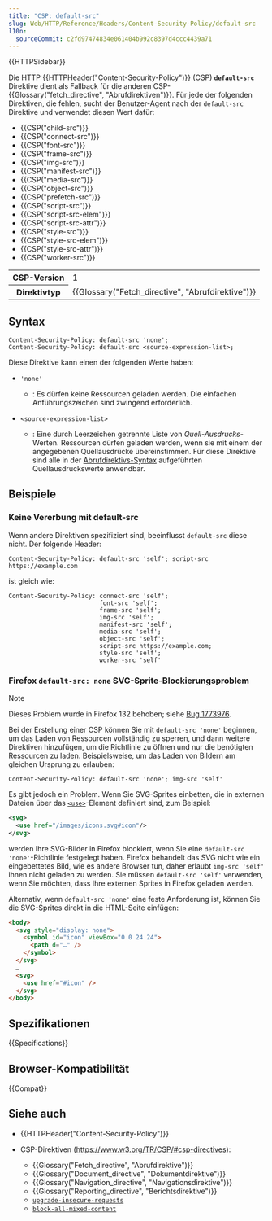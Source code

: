 ```yaml
---
title: "CSP: default-src"
slug: Web/HTTP/Reference/Headers/Content-Security-Policy/default-src
l10n:
  sourceCommit: c2fd97474834e061404b992c8397d4ccc4439a71
---
```


{{HTTPSidebar}}

Die HTTP {{HTTPHeader("Content-Security-Policy")}} (CSP) **`default-src`** Direktive dient als Fallback für die anderen CSP-{{Glossary("fetch_directive", "Abrufdirektiven")}}. Für jede der folgenden Direktiven, die fehlen, sucht der Benutzer-Agent nach der `default-src` Direktive und verwendet diesen Wert dafür:

- {{CSP("child-src")}}
- {{CSP("connect-src")}}
- {{CSP("font-src")}}
- {{CSP("frame-src")}}
- {{CSP("img-src")}}
- {{CSP("manifest-src")}}
- {{CSP("media-src")}}
- {{CSP("object-src")}}
- {{CSP("prefetch-src")}}
- {{CSP("script-src")}}
- {{CSP("script-src-elem")}}
- {{CSP("script-src-attr")}}
- {{CSP("style-src")}}
- {{CSP("style-src-elem")}}
- {{CSP("style-src-attr")}}
- {{CSP("worker-src")}}

<table class="properties">
  <tbody>
    <tr>
      <th scope="row">CSP-Version</th>
      <td>1</td>
    </tr>
    <tr>
      <th scope="row">Direktivtyp</th>
      <td>{{Glossary("Fetch_directive", "Abrufdirektive")}}</td>
    </tr>
  </tbody>
</table>

## Syntax

```http
Content-Security-Policy: default-src 'none';
Content-Security-Policy: default-src <source-expression-list>;
```

Diese Direktive kann einen der folgenden Werte haben:

- `'none'`
  - : Es dürfen keine Ressourcen geladen werden. Die einfachen Anführungszeichen sind zwingend erforderlich.
- `<source-expression-list>`

  - : Eine durch Leerzeichen getrennte Liste von _Quell-Ausdrucks_-Werten. Ressourcen dürfen geladen werden, wenn sie mit einem der angegebenen Quellausdrücke übereinstimmen. Für diese Direktive sind alle in der [Abrufdirektivs-Syntax](/de/docs/Web/HTTP/Reference/Headers/Content-Security-Policy#fetch_directive_syntax) aufgeführten Quellausdruckswerte anwendbar.

## Beispiele

### Keine Vererbung mit default-src

Wenn andere Direktiven spezifiziert sind, beeinflusst `default-src` diese nicht. Der folgende Header:

```http
Content-Security-Policy: default-src 'self'; script-src https://example.com
```

ist gleich wie:

```http
Content-Security-Policy: connect-src 'self';
                         font-src 'self';
                         frame-src 'self';
                         img-src 'self';
                         manifest-src 'self';
                         media-src 'self';
                         object-src 'self';
                         script-src https://example.com;
                         style-src 'self';
                         worker-src 'self'
```

### Firefox `default-src: none` SVG-Sprite-Blockierungsproblem

> [!NOTE]
> Dieses Problem wurde in Firefox 132 behoben; siehe [Bug 1773976](https://bugzil.la/1773976).

Bei der Erstellung einer CSP können Sie mit `default-src 'none'` beginnen, um das Laden von Ressourcen vollständig zu sperren, und dann weitere Direktiven hinzufügen, um die Richtlinie zu öffnen und nur die benötigten Ressourcen zu laden. Beispielsweise, um das Laden von Bildern am gleichen Ursprung zu erlauben:

```http
Content-Security-Policy: default-src 'none'; img-src 'self'
```

Es gibt jedoch ein Problem. Wenn Sie SVG-Sprites einbetten, die in externen Dateien über das [`<use>`](/de/docs/Web/SVG/Reference/Element/use)-Element definiert sind, zum Beispiel:

```svg
<svg>
  <use href="/images/icons.svg#icon"/>
</svg>
```

werden Ihre SVG-Bilder in Firefox blockiert, wenn Sie eine `default-src 'none'`-Richtlinie festgelegt haben. Firefox behandelt das SVG nicht wie ein eingebettetes Bild, wie es andere Browser tun, daher erlaubt `img-src 'self'` ihnen nicht geladen zu werden. Sie müssen `default-src 'self'` verwenden, wenn Sie möchten, dass Ihre externen Sprites in Firefox geladen werden.

Alternativ, wenn `default-src 'none'` eine feste Anforderung ist, können Sie die SVG-Sprites direkt in die HTML-Seite einfügen:

```html
<body>
  <svg style="display: none">
    <symbol id="icon" viewBox="0 0 24 24">
      <path d="…" />
    </symbol>
  </svg>
  …
  <svg>
    <use href="#icon" />
  </svg>
</body>
```

## Spezifikationen

{{Specifications}}

## Browser-Kompatibilität

{{Compat}}

## Siehe auch

- {{HTTPHeader("Content-Security-Policy")}}
- CSP-Direktiven (<https://www.w3.org/TR/CSP/#csp-directives>):

  - {{Glossary("Fetch_directive", "Abrufdirektive")}}
  - {{Glossary("Document_directive", "Dokumentdirektive")}}
  - {{Glossary("Navigation_directive", "Navigationsdirektive")}}
  - {{Glossary("Reporting_directive", "Berichtsdirektive")}}
  - [`upgrade-insecure-requests`](/de/docs/Web/HTTP/Reference/Headers/Content-Security-Policy/upgrade-insecure-requests)
  - [`block-all-mixed-content`](/de/docs/Web/HTTP/Reference/Headers/Content-Security-Policy/block-all-mixed-content)
